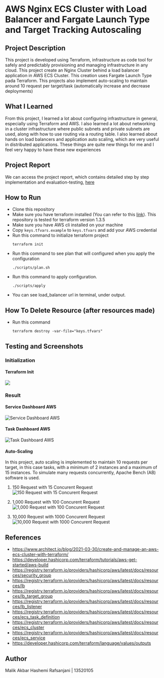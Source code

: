 # AWS Nginx ECS Cluster with Load Balancer and Fargate Launch Type and Target Tracking Autoscaling

## Project Description
This project is developed using Terraform, infrastructure as code tool for safely and predictably provisioning and managing infrastructure in any cloud. This project create an Nginx Cluster behind a load balancer application in AWS ECS Cluster. This creation uses Fargate Launch Type pada Terraform. This projects also implement auto-scaling to maintain around 10 request per target/task (automatically increase and decrease deployments)

## What I Learned
From this project, I learned a lot about configuring infrastructure in general, especially using Terraform and AWS. I also learned a lot about networking in a cluster infrastructure where public subnets and private subnets are used, along with how to use routing via a routing table. I also learned about hands on load balancers and application auto scaling, which are very useful in distributed applications. These things are quite new things for me and I feel very happy to have these new experiences

## Project Report
We can access the project report, which contains detailed step by step implementation and evaluation-testing, [here](docs/13520105_Tugas%20Tambahan_IF4031.pdf)

## How to Run
- Clone this repository
- Make sure you have terraform installed (You can refer to this [link](https://developer.hashicorp.com/terraform/tutorials/aws-get-started/install-cli)). This repository is tested for terraform version 1.3.5
- Make sure you have AWS cli installed on your machine
- Copy `keys.tfvars.example` to `keys.tfvars` and add your AWS credential
- Run this command to initialize terraform project
  ```
  terraform init
  ```
- Run this command to see plan that will configured when you apply the configuration
  ```
  ./scripts/plan.sh
  ``` 
- Run this command to apply configuration. 
  ```
  ./scripts/apply
  ```
- You can see load_balancer url in terminal, under output.

## How To Delete Resource (after resources made)
- Run this command
  ```
  terraform destroy -var-file="keys.tfvars"
  ```

## Testing and Screenshots
### Initialization
#### Terraform Init
![](assets/terraform-init.png)

### Result
#### Service Dashboard AWS
![Service Dashboard AWS](assets/service-dashboard-aws.png)

#### Task Dashboard AWS
![Task Dashboard AWS](assets/task-dashboard-aws.png)

#### Auto-Scaling
In this project, auto scaling is implemented to maintain 10 requests per target, in this case tasks, with a minimum of 2 instances and a maximum of 15 instances. To simulate many requests concurrently, Apache Bench (AB) software is used.

1. 150 Request with 15 Concurent Request
![150 Request with 15 Concurent Request](assets/150-request-15-concurent-request.png)

2. 1,000 Request with 100 Concurent Request
![1,000 Request with 100 Concurent Request](assets/1000-request-100-concurent-request.png)

3. 10,000 Request with 1000 Concurent Request
![10,000 Request with 1000 Concurent Request](assets/10000-request-1000-concurent-request.png)

## References
- https://www.architect.io/blog/2021-03-30/create-and-manage-an-aws-ecs-cluster-with-terraform/
- https://developer.hashicorp.com/terraform/tutorials/aws-get-started/aws-build
- https://registry.terraform.io/providers/hashicorp/aws/latest/docs/resources/security_group
- https://registry.terraform.io/providers/hashicorp/aws/latest/docs/resources/lb
- https://registry.terraform.io/providers/hashicorp/aws/latest/docs/resources/lb_target_group
- https://registry.terraform.io/providers/hashicorp/aws/latest/docs/resources/lb_listener
- https://registry.terraform.io/providers/hashicorp/aws/latest/docs/resources/ecs_task_definition
- https://registry.terraform.io/providers/hashicorp/aws/latest/docs/resources/ecs_cluster
- https://registry.terraform.io/providers/hashicorp/aws/latest/docs/resources/ecs_service
- https://developer.hashicorp.com/terraform/language/values/outputs


## Author
Malik Akbar Hashemi Rafsanjani | 13520105
